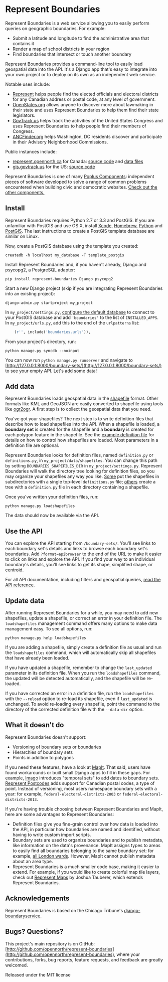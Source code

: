 # Represent Boundaries

Represent Boundaries is a web service allowing you to easily perform queries on geographic boundaries. For example:

* Submit a latitude and longitude to find the administrative area that contains it
* Render a map of school districts in your region
* Find boundaries that intersect or touch another boundary

Represent Boundaries provides a command-line tool to easily load geospatial data into the API. It's a Django app that's easy to integrate into your own project or to deploy on its own as an independent web service.

Notable uses include:

* [Represent](http://represent.opennorth.ca) helps people find the elected officials and electoral districts for any Canadian address or postal code, at any level of government.
* [OpenStates.org](http://openstates.org/find_your_legislator/) allows anyone to discover more about lawmaking in their state and uses Represent Boundaries to help them find their state legislators.
* [GovTrack.us](https://www.govtrack.us/congress/members) helps track the activities of the United States Congress and uses Represent Boundaries to help people find their members of Congress.
* [ANCFinder.org](http://ancfinder.org/) helps Washington, DC residents discover and participate in their Advisory Neighborhood Commissions.

Public instances include:

* [represent.opennorth.ca](http://represent.opennorth.ca) for Canada: [source code](https://github.com/opennorth/represent-canada) and [data files](https://github.com/opennorth/represent-canada-data)
* [gis.govtrack.us](http://gis.govtrack.us/map/demo/cd-2012/) for the US: [source code](https://github.com/JoshData/boundaries_us)

Represent Boundaries is one of many [Poplus Components](http://poplus.org/components/): independent pieces of software developed to solve a range of common problems encountered when building civic and democratic websites. [Check out the other components.](http://poplus.org/components/current/)

## Install

Represent Boundaries requires Python 2.7 or 3.3 and PostGIS. If you are unfamiliar with PostGIS and use OS X, install [Xcode](https://itunes.apple.com/us/app/xcode/id497799835), [Homebrew](https://github.com/opennorth/opennorth.ca/wiki/Python-Quick-Start:-OS-X#homebrew), [Python](https://github.com/opennorth/opennorth.ca/wiki/Python-Quick-Start:-OS-X#python-and-virtualenv) and [PostGIS](https://github.com/opennorth/opennorth.ca/wiki/Python-Quick-Start:-OS-X#gdal-and-postgis). The last instructions to create a PostGIS template database are similar on Linux.

Now, create a PostGIS database using the template you created:

    createdb -h localhost my_database -T template_postgis

Install Represent Boundaries and, if you haven't already, Django and psycopg2, a PostgreSQL adapter:

    pip install represent-boundaries Django psycopg2

Start a new Django project (skip if you are integrating Represent Boundaries into an existing project):

    django-admin.py startproject my_project

In `my_project/settings.py`, [configure the default database](https://docs.djangoproject.com/en/dev/ref/contrib/gis/tutorial/#configure-settings-py) to connect to your PostGIS database and add `'boundaries'` to the list of `INSTALLED_APPS`. In `my_project/urls.py`, add this to the end of the `urlpatterns` list:

```python
    (r'', include('boundaries.urls')),
```

From your project's directory, run:

    python manage.py syncdb --noinput

You can now run `python manage.py runserver` and navigate to [http://127.0.0.1:8000/boundary-sets/](http://127.0.0.1:8000/boundary-sets/) to see your empty API. Let's add some data!

## Add data

Represent Boundaries loads geospatial data in the [shapefile](http://en.wikipedia.org/wiki/Shapefile) format. Other formats like KML and GeoJSON are easily converted to shapefile using tools like [ogr2ogr](http://www.gdal.org/ogr2ogr.html). A first step is to collect the geospatial data that you need.

You've got your shapefiles? The next step is to write definition files that describe how to load shapefiles into the API. When a shapefile is loaded, a **boundary set** is created for the shapefile and a **boundary** is created for each polygon feature in the shapefile. See the [example definition file](http://github.com/opennorth/represent-boundaries/blob/master/definition.example.py) for details on how to control how shapefiles are loaded. Most parameters in a definition file are optional.

Represent Boundaries looks for definition files, named `definition.py` or `definitions.py`, in `my_project/data/shapefiles`. You can change this path by setting `BOUNDARIES_SHAPEFILES_DIR` in `my_project/settings.py`. Represent Boundaries will walk the directory tree looking for definition files, so you may organize your shapefiles any way you like. [Some](https://github.com/sunlightlabs/pentagon/blob/master/shapefiles/definitions.py) put the shapefiles in subdirectories with a single top-level `definitions.py` file; [others](https://github.com/opennorth/represent-canada-data) create a tree with a `definition.py` file in each directory containing a shapefile.

Once you've written your definition files, run:

    python manage.py loadshapefiles

The data should now be available via the API.

## Use the API

You can explore the API starting from `/boundary-sets/`. You'll see links to each boundary set's details and links to browse each boundary set's boundaries. Add `?format=apibrowser` to the end of the URL to make it easier to click on links and explore the API. If you find your way to an individual boundary's details, you'll see links to get its shape, simplified shape, or centroid.

For all API documentation, including filters and geospatial queries, [read the API reference](http://represent.opennorth.ca/api/#boundaryset).

## Update data

After running Represent Boundaries for a while, you may need to add new shapefiles, update a shapefile, or correct an error in your definition file. The `loadshapefiles` management command offers many options to make data management easy. To see all options, run:

    python manage.py help loadshapefiles

If you are adding a shapefile, simply create a definition file as usual and run the `loadshapefiles` command, which will automatically skip all shapefiles that have already been loaded.

If you have updated a shapefile, remember to change the `last_updated` parameter in its definition file. When you run the `loadshapefiles` command, the updated will be detected automatically, and the shapefile will be re-loaded.

If you have corrected an error in a definition file, run the `loadshapefiles` with the `--reload` option to re-load its shapefile, even if `last_updated` is unchanged. To avoid re-loading every shapefile, point the command to the directory of the corrected definition file with the `--data-dir` option.

## What it doesn't do

Represent Boundaries doesn't support:

* Versioning of boundary sets or boundaries
* Hierarchies of boundary sets
* Points in addition to polygons

If you need these features, have a look at [MapIt](http://mapit.poplus.org/). That said, users have found workarounds or built small Django apps to fill in these gaps. For example, [Imago](https://github.com/opencivicdata/imago) introduces "temporal sets" to add dates to boundary sets. [Represent Postcodes](https://github.com/rhymeswithcycle/represent-postcodes) adds support for Canadian postal codes, a type of point. Instead of versioning, most users namespace boundary sets with a year: for example, `federal-electoral-districts-2003` or `federal-electoral-districts-2013`.

If you're having trouble choosing between Represent Boundaries and MapIt, here are some advantages to Represent Boundaries:

* Definition files give you fine-grain control over how data is loaded into the API, in particular how boundaries are named and identified, without having to write custom import scripts.
* Boundary sets are used to organize boundaries and to publish metadata, like information on the data's provenance. MapIt assigns types to areas to easily find all boundaries belonging to the same boundary set: for example, [all London wards](http://mapit.mysociety.org/areas/LBW). However, MapIt cannot publish metadata about an area type.
* Represent Boundaries is a much smaller code base, making it easier to extend. For example, if you would like to create colorful map tile layers, check out [Represent Maps](https://github.com/JoshData/represent-maps) by Joshua Tauberer, which extends Represent Boundaries.

## Acknowledgements

Represent Boundaries is based on the Chicago Tribune's [django-boundaryservice](http://github.com/newsapps/django-boundaryservice).

## Bugs? Questions?

This project's main repository is on GitHub: [http://github.com/opennorth/represent-boundaries](http://github.com/opennorth/represent-boundaries), where your contributions, forks, bug reports, feature requests, and feedback are greatly welcomed.

Released under the MIT license
